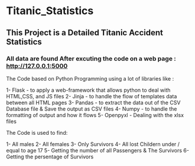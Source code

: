 # Titanic_Statistics
## This Project is a Detailed Titanic Accident Statistics
### All data are found After excuting the code on a web page : http://127.0.0.1:5000  

The Code based on Python Programming using a lot of libraries like :

1- Flask - to apply a web-framework that allows python to deal with HTML,CSS, and JS files
2- Jinja - to handle the flow of templates data between all HTML pages 
3- Pandas - to extract the data out of the CSV Database file & Save the output as CSV files
4- Numpy - to handle the formatting of output and how it flows
5- Openpyxl - Dealing with the xlsx files

The Code is used to find:

1- All males
2- All females
3- Only Survivors
4- All lost Childern under / equal to age 17
5- Getting the number of all Passengers & The Survivors
6- Getting the persentage of Survivors
